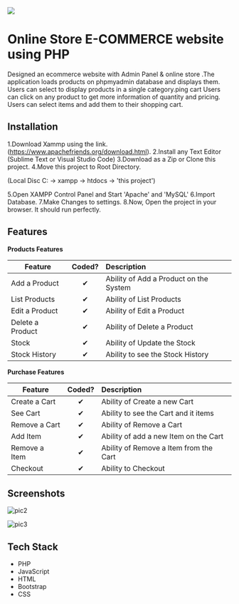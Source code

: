 

![](http://imgur.com/t3teAxi.png)
# Online Store E-COMMERCE website using PHP

 Designed an ecommerce website with Admin Panel & online store
.The application loads products on phpmyadmin database and displays them.
Users can select to display products in a single category.ping cart
Users can click on any product to get more information of quantity and  pricing.  Users can select items and add them to their shopping cart.
## Installation


1.Download Xammp using the link.(https://www.apachefriends.org/download.html).
2.Install any Text Editor (Sublime Text or Visual Studio Code)
3.Download as a Zip or Clone this project.
4.Move this project to Root Directory.
  
  (Local Disc C: -> xampp -> htdocs -> 'this project')

5.Open XAMPP Control Panel and Start 'Apache' and 'MySQL'
6.Import Database.
7.Make Changes to settings.
8.Now, Open the project in your browser. It should run perfectly.    
## Features

<b>Products Features</b>

| Feature  |  Coded?       | Description  |
|----------|:-------------:|:-------------|
| Add a Product | &#10004; | Ability of Add a Product on the System |
| List Products | &#10004; | Ability of List Products |
| Edit a Product | &#10004; | Ability of Edit a Product |
| Delete a Product | &#10004; | Ability of Delete a Product |
| Stock | &#10004; | Ability of Update the Stock |
| Stock History | &#10004; | Ability to see the Stock History |


<b>Purchase Features</b>

| Feature  |  Coded?       | Description  |
|----------|:-------------:|:-------------|
| Create a Cart | &#10004; | Ability of Create a new Cart |
| See Cart | &#10004; | Ability to see the Cart and it items |
| Remove a Cart | &#10004; | Ability of Remove a Cart |
| Add Item | &#10004; | Ability of add a new Item on the Cart |
| Remove a Item | &#10004; | Ability of Remove a Item from the Cart |
| Checkout | &#10004; | Ability to Checkout |


## Screenshots

![pic2](https://user-images.githubusercontent.com/92640408/137637962-0e3228f1-663b-4ee7-a81f-98c31c597cb6.jpg)

![pic3](https://user-images.githubusercontent.com/92640408/137638077-e824a69e-c52c-433b-b894-70a759b9b324.jpg)

## Tech Stack
* PHP
* JavaScript
* HTML
* Bootstrap
* CSS


  

